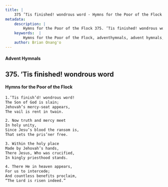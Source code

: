 ```yaml
---
title: |
    375 ’Tis finished! wondrous word - Hymns for the Poor of the Flock
metadata:
    description: |
        Hymns for the Poor of the Flock 375. ’Tis finished! wondrous word. 1.’Tis finish’d! wondrous word! The Son of God is slain;  Jehovah’s mercy-seat appears, The vail is rent in twain. 
    keywords:  |
        Hymns for the Poor of the Flock, adventhymnals, advent hymnals, ’Tis finished! wondrous word, 1.’Tis finish’d! wondrous word!, 
    author: Brian Onang'o
---
```


#### Advent Hymnals
## 375. ’Tis finished! wondrous word
####  Hymns for the Poor of the Flock

```txt
1.’Tis finish’d! wondrous word!
The Son of God is slain; 
Jehovah’s mercy-seat appears,
The vail is rent in twain.

2. Now truth and mercy meet
In holy unity,
Since Jesu’s blood the ransom is, 
That sets the pris’ner free.

3. Within the holy place
Made by Jehovah’s hands,
There Jesus, Who was crucified, 
In kingly priesthood stands.

4. There He in heaven appears,
For us to intercede;
And countless benefits proclaim,
“The Lord is risen indeed.”
```